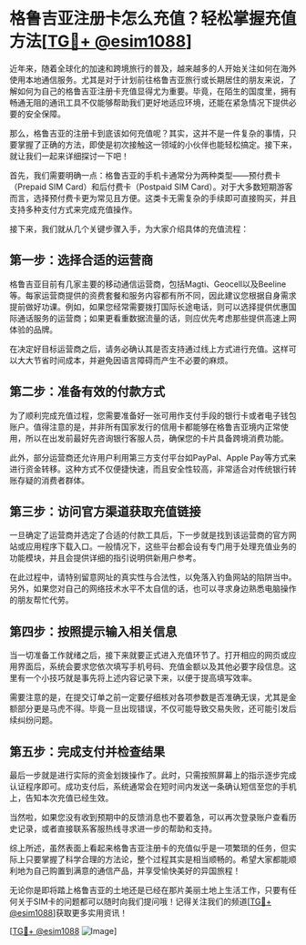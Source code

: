 # 格鲁吉亚注册卡怎么充值？轻松掌握充值方法[[TG💪+ @esim1088](https://t.me/s/esim1088)]

近年来，随着全球化的加速和跨境旅行的普及，越来越多的人开始关注如何在海外使用本地通信服务。尤其是对于计划前往格鲁吉亚旅行或长期居住的朋友来说，了解如何为自己的格鲁吉亚注册卡充值显得尤为重要。毕竟，在陌生的国度里，拥有畅通无阻的通讯工具不仅能够帮助我们更好地适应环境，还能在紧急情况下提供必要的安全保障。

那么，格鲁吉亚的注册卡到底该如何充值呢？其实，这并不是一件复杂的事情，只要掌握了正确的方法，即使是初次接触这一领域的小伙伴也能轻松搞定。接下来，就让我们一起来详细探讨一下吧！

首先，我们需要明确一点：格鲁吉亚的手机卡通常分为两种类型——预付费卡（Prepaid SIM Card）和后付费卡（Postpaid SIM Card）。对于大多数短期游客而言，选择预付费卡更为常见且方便。这类卡无需复杂的手续即可直接购买，并且支持多种支付方式来完成充值操作。

接下来，我们就从几个关键步骤入手，为大家介绍具体的充值流程：

## 第一步：选择合适的运营商

格鲁吉亚目前有几家主要的移动通信运营商，包括Magti、Geocell以及Beeline等。每家运营商提供的资费套餐和服务内容都有所不同，因此建议您根据自身需求提前做好功课。例如，如果您经常需要拨打国际长途电话，则可以选择提供优惠国际通话服务的运营商；如果更看重数据流量的话，则应优先考虑那些提供高速上网体验的品牌。

在决定好目标运营商之后，请务必确认其是否支持通过线上方式进行充值。这样可以大大节省时间成本，并避免因语言障碍而产生不必要的麻烦。

## 第二步：准备有效的付款方式

为了顺利完成充值过程，您需要准备好一张可用作支付手段的银行卡或者电子钱包账户。值得注意的是，并非所有国家发行的信用卡都能够在格鲁吉亚境内正常使用，所以在出发前最好先咨询银行客服人员，确保您的卡片具备跨境消费功能。

此外，部分运营商还允许用户利用第三方支付平台如PayPal、Apple Pay等方式来进行资金转移。这种方式不仅便捷快速，而且安全性较高，非常适合对传统银行转账存疑的消费者群体。

## 第三步：访问官方渠道获取充值链接

一旦确定了运营商并选定了合适的付款工具后，下一步就是找到该运营商的官方网站或应用程序下载入口。一般情况下，这些平台都会设有专门用于处理充值业务的功能模块，并且会提供详细的指引说明供新用户参考。

在此过程中，请特别留意网址的真实性与合法性，以免落入钓鱼网站的陷阱当中。另外，如果您对自己的网络技术水平不太自信的话，也可以寻求身边熟悉电脑操作的朋友帮忙代劳。

## 第四步：按照提示输入相关信息

当一切准备工作就绪之后，接下来就要正式进入充值环节了。打开相应的网页或应用界面后，系统会要求您依次填写手机号码、充值金额以及其他必要字段信息。这里有一个小技巧就是事先将上述内容记录下来，以便于提高填写效率。

需要注意的是，在提交订单之前一定要仔细核对各项参数是否准确无误，尤其是金额部分更是马虎不得。毕竟一旦出现错误，不仅可能导致交易失败，还可能引发后续纠纷问题。

## 第五步：完成支付并检查结果

最后一步就是进行实际的资金划拨操作了。此时，只需按照屏幕上的指示逐步完成认证程序即可。成功支付后，系统通常会在短时间内发送一条确认短信至您的手机上，告知本次充值已经生效。

当然啦，如果您没有收到预期中的反馈消息也不要着急，可以再次登录账户查看历史记录，或者直接联系客服热线寻求进一步的帮助和支持。

综上所述，虽然表面上看起来格鲁吉亚注册卡的充值似乎是一项繁琐的任务，但实际上只要掌握了科学合理的方法论，整个过程其实是相当顺畅的。希望大家都能顺利地为自己购置到满意的通信产品，并享受愉快美好的异国旅程！

无论你是即将踏上格鲁吉亚的土地还是已经在那片美丽土地上生活工作，只要有任何关于SIM卡的问题都可以随时向我们提问哦！记得关注我们的频道[[TG💪+ @esim1088](https://t.me/s/esim1088)]获取更多实用资讯！

[[TG💪+ @esim1088](https://t.me/s/esim1088) ![Image](https://i.postimg.cc/4NQfJmqS/Snipaste-2025-05-13-00-14-12.png)]